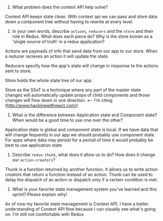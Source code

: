 1. What problem does the context API help solve?

Context API keeps state clean. With context api we can pass and store data down a component tree without having to rewrite at every level.

1. In your own words, describe `actions`, `reducers` and the `store` and their role in Redux. What does each piece do? Why is the store known as a 'single source of truth' in a redux application?

Actions are payloads of info that send data from our app to our store. When a reducer recieves an action it will update the state.

Reducers specify how the app's state will change in response to the actions sent to store.

Store holds the whole state tree of our app. 

Store as the SSoT is a technique where any part of the master state changes will automatically update props of child components and those changes will flow down in one direction.  <-- I'm citing (http://www.hackingwithreact.com/)

1. What is the difference between Application state and Component state? When would be a good time to use one over the other?

Application state is global and component state is local. If we have data that will change fequently in our app we should probably use component state. For apps where data may persist for a period of time it would probably be best to use application state

1. Describe `redux-thunk`, what does it allow us to do? How does it change our `action-creators`?

Thunk is a function returned by another function. It allows us to write action creators that return a function instead of an action. Thunk can be used to delay the dispatch of an action or dispatch only if a certain condition is met.

1. What is your favorite state management system you've learned and this sprint? Please explain why!

As of now my favorite state management is Context API. I have a better understanding of Context API flow because I can visually see what's going on. I'm still not comfortable with Redux.

